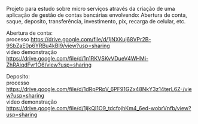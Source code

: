 Projeto para estudo sobre micro serviços através da criação de uma aplicação de gestão de contas bancárias envolvendo:
Abertura de conta, saque, deposito, transferência, investimento, pix, recarga de celular, etc.


Abertura de conta: <br>
processo https://drive.google.com/file/d/1jNXKuj68VPr2B-9SbZaE0p6YRBu4kBI9/view?usp=sharing <br>
video demonstração https://drive.google.com/file/d/1n1RKVSKvVDueV4WHMi-ZhRAiqdFvr1O6/view?usp=sharing

Deposito: <br>
processo https://drive.google.com/file/d/1dRpPRpV_6PF91GZx48NkY3z14terL6Z-/view?usp=sharing <br>
video demonstração https://drive.google.com/file/d/1ijkQI1O9_tdcfojhKm4_6ed-wobrVnfb/view?usp=sharing

